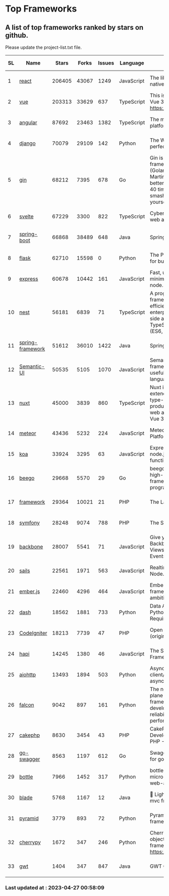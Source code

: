 # Top Frameworks
## A list of top frameworks ranked by stars on github.  
Please update the project-list.txt file.

| SL| Name  | Stars| Forks| Issues | Language | Description | Last Commit |
| --| ------| -----| ---- | ------ | -------- | ----------- | ----------- |
| 1 | [react](https://github.com/facebook/react) | 206405 | 43067 | 1249 | JavaScript | The library for web and native user interfaces | 2023-04-26 22:19:58 |
| 2 | [vue](https://github.com/vuejs/vue) | 203313 | 33629 | 637 | TypeScript | This is the repo for Vue 2. For Vue 3, go to https://github.com/vuejs/core | 2023-02-04 18:16:38 |
| 3 | [angular](https://github.com/angular/angular) | 87692 | 23463 | 1382 | TypeScript | The modern web developer’s platform | 2023-04-26 20:13:29 |
| 4 | [django](https://github.com/django/django) | 70079 | 29109 | 142 | Python | The Web framework for perfectionists with deadlines. | 2023-04-26 12:17:57 |
| 5 | [gin](https://github.com/gin-gonic/gin) | 68212 | 7395 | 678 | Go | Gin is a HTTP web framework written in Go (Golang). It features a Martini-like API with much better performance -- up to 40 times faster. If you need smashing performance, get yourself some Gin. | 2023-04-26 06:13:56 |
| 6 | [svelte](https://github.com/sveltejs/svelte) | 67229 | 3300 | 822 | TypeScript | Cybernetically enhanced web apps | 2023-04-26 07:18:22 |
| 7 | [spring-boot](https://github.com/spring-projects/spring-boot) | 66868 | 38489 | 648 | Java | Spring Boot | 2023-04-26 19:37:08 |
| 8 | [flask](https://github.com/pallets/flask) | 62710 | 15598 | 0 | Python | The Python micro framework for building web applications. | 2023-04-25 18:42:22 |
| 9 | [express](https://github.com/expressjs/express) | 60678 | 10442 | 161 | JavaScript | Fast, unopinionated, minimalist web framework for node. | 2023-02-26 18:34:32 |
| 10 | [nest](https://github.com/nestjs/nest) | 56181 | 6839 | 71 | TypeScript | A progressive Node.js framework for building efficient, scalable, and enterprise-grade server-side applications on top of TypeScript & JavaScript (ES6, ES7, ES8) 🚀 | 2023-04-26 06:26:02 |
| 11 | [spring-framework](https://github.com/spring-projects/spring-framework) | 51612 | 36010 | 1422 | Java | Spring Framework | 2023-04-26 14:55:10 |
| 12 | [Semantic-UI](https://github.com/Semantic-Org/Semantic-UI) | 50535 | 5105 | 1070 | JavaScript | Semantic is a UI component framework based around useful principles from natural language. | 2023-01-11 17:05:32 |
| 13 | [nuxt](https://github.com/nuxt/nuxt) | 45000 | 3839 | 860 | TypeScript | Nuxt is an intuitive and extendable way to create type-safe, performant and production-grade full-stack web apps and websites with Vue 3. | 2023-04-26 21:52:37 |
| 14 | [meteor](https://github.com/meteor/meteor) | 43436 | 5232 | 224 | JavaScript | Meteor, the JavaScript App Platform | 2023-04-19 18:18:47 |
| 15 | [koa](https://github.com/koajs/koa) | 33924 | 3295 | 63 | JavaScript | Expressive middleware for node.js using ES2017 async functions | 2023-04-12 09:49:59 |
| 16 | [beego](https://github.com/beego/beego) | 29668 | 5570 | 29 | Go | beego is an open-source, high-performance web framework for the Go programming language. | 2023-03-09 07:19:01 |
| 17 | [framework](https://github.com/laravel/framework) | 29364 | 10021 | 21 | PHP | The Laravel Framework. | 2023-04-25 17:33:53 |
| 18 | [symfony](https://github.com/symfony/symfony) | 28248 | 9074 | 788 | PHP | The Symfony PHP framework | 2023-04-26 17:51:56 |
| 19 | [backbone](https://github.com/jashkenas/backbone) | 28007 | 5541 | 71 | JavaScript | Give your JS App some Backbone with Models, Views, Collections, and Events | 2023-01-04 11:09:21 |
| 20 | [sails](https://github.com/balderdashy/sails) | 22561 | 1971 | 563 | JavaScript | Realtime MVC Framework for Node.js | 2023-02-17 22:35:42 |
| 21 | [ember.js](https://github.com/emberjs/ember.js) | 22460 | 4296 | 464 | JavaScript | Ember.js - A JavaScript framework for creating ambitious web applications | 2023-04-26 01:23:25 |
| 22 | [dash](https://github.com/plotly/dash) | 18562 | 1881 | 733 | Python | Data Apps & Dashboards for Python. No JavaScript Required. | 2023-04-26 20:13:33 |
| 23 | [CodeIgniter](https://github.com/bcit-ci/CodeIgniter) | 18213 | 7739 | 47 | PHP | Open Source PHP Framework (originally from EllisLab) | 2023-04-07 17:57:13 |
| 24 | [hapi](https://github.com/hapijs/hapi) | 14245 | 1380 | 46 | JavaScript | The Simple, Secure Framework Developers Trust | 2023-04-24 22:09:20 |
| 25 | [aiohttp](https://github.com/aio-libs/aiohttp) | 13493 | 1894 | 503 | Python | Asynchronous HTTP client/server framework for asyncio and Python | 2023-04-25 17:55:25 |
| 26 | [falcon](https://github.com/falconry/falcon) | 9042 | 897 | 161 | Python | The no-magic web data plane API and microservices framework for Python developers, with a focus on reliability, correctness, and performance at scale. | 2023-01-18 20:42:26 |
| 27 | [cakephp](https://github.com/cakephp/cakephp) | 8630 | 3454 | 43 | PHP | CakePHP: The Rapid Development Framework for PHP - Official Repository | 2023-04-24 18:06:27 |
| 28 | [go-swagger](https://github.com/go-swagger/go-swagger) | 8563 | 1197 | 612 | Go | Swagger 2.0 implementation for go | 2023-04-26 23:32:41 |
| 29 | [bottle](https://github.com/bottlepy/bottle) | 7966 | 1452 | 317 | Python | bottle.py is a fast and simple micro-framework for python web-applications. | 2022-09-05 15:24:52 |
| 30 | [blade](https://github.com/lets-blade/blade) | 5768 | 1167 | 12 | Java | :rocket: Lightning fast and elegant mvc framework for Java8 | 2022-05-10 12:38:06 |
| 31 | [pyramid](https://github.com/Pylons/pyramid) | 3779 | 893 | 72 | Python | Pyramid - A Python web framework | 2023-02-16 13:50:59 |
| 32 | [cherrypy](https://github.com/cherrypy/cherrypy) | 1672 | 347 | 246 | Python | CherryPy is a pythonic, object-oriented HTTP framework.      https://cherrypy.dev | 2023-04-01 23:50:27 |
| 33 | [gwt](https://github.com/gwtproject/gwt) | 1404 | 347 | 847 | Java | GWT Open Source Project | 2023-04-19 00:23:06 |

### Last updated at : 2023-04-27 00:58:09
